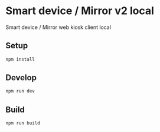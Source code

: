 # Smart device / Mirror v2 local

Smart device / Mirror web kiosk client local
## Setup

```sh
npm install
```

## Develop

```sh
npm run dev
```

## Build

```sh
npm run build
```

